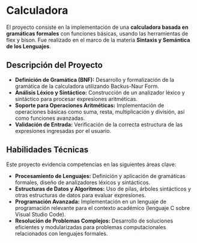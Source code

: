 # Calculadora

El proyecto consiste en la implementación de una **calculadora basada en gramáticas formales** con funciones básicas, usando las herramientas de flex y bison. Fue realizado en el marco de la materia **Sintaxis y Semántica de los Lenguajes**.

## Descripción del Proyecto

- **Definición de Gramática (BNF):** Desarrollo y formalización de la gramática de la calculadora utilizando Backus-Naur Form.
- **Análisis Léxico y Sintáctico:** Construcción de un analizador léxico y sintáctico para procesar expresiones aritméticas.
- **Soporte para Operaciones Aritméticas:** Implementación de operaciones básicas como suma, resta, multiplicación y división, así como funciones avanzadas.
- **Validación de Entrada:** Verificación de la correcta estructura de las expresiones ingresadas por el usuario.

## Habilidades Técnicas

Este proyecto evidencia competencias en las siguientes áreas clave:

- **Procesamiento de Lenguajes:** Definición y aplicación de gramáticas formales, diseño de analizadores léxicos y sintácticos.
- **Estructuras de Datos y Algoritmos:** Uso de pilas, árboles sintácticos y otras estructuras de datos para evaluar expresiones.
- **Programación Avanzada:** Implementación en un lenguaje de programación relevante para el contexto académico (lenguaje C sobre Visual Studio Code).
- **Resolución de Problemas Complejos:** Desarrollo de soluciones eficientes y modularizadas para problemas computacionales relacionados con lenguajes formales.



